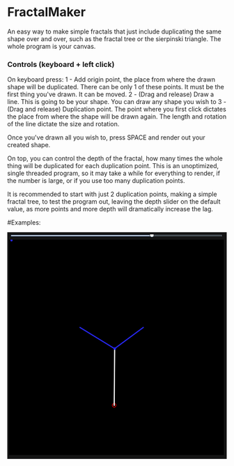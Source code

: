 # FractalMaker
An easy way to make simple fractals that just include duplicating the same shape over and over, such as the fractal tree or the sierpinski triangle.
The whole program is your canvas.

### Controls (keyboard + left click)
On keyboard press:
1 - Add origin point, the place from where the drawn shape will be duplicated. There can be only 1 of these points. It must be the first thing you've drawn. It can be moved.
2 - (Drag and release) Draw a line. This is going to be your shape. You can draw any shape you wish to
3 - (Drag and release) Duplication point. The point where you first click dictates the place from where the shape will be drawn again. The length and rotation of the line dictate the size and rotation.

Once you've drawn all you wish to, press SPACE and render out your created shape.

On top, you can control the depth of the fractal, how many times the whole thing will be duplicated for each duplication point.
This is an unoptimized, single threaded program, so it may take a while for everything to render, if the number is large, or if you use too many duplication points.

It is recommended to start with just 2 duplication points, making a simple fractal tree, to test the program out, leaving the depth slider on the default value, as more points and more depth will dramatically increase the lag.

#Examples:

![Example1](media/fractal1.png)